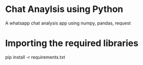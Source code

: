 # Chat Anaylsis using Python
A whatsapp chat analysis app using numpy, pandas, request 
# Importing the required libraries
pip install -r requirements.txt

